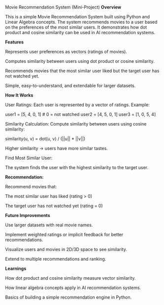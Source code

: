 Movie Recommendation System (Mini-Project)
**Overview**

This is a simple Movie Recommendation System built using Python and Linear Algebra concepts. The system recommends movies to a user based on the preferences of the most similar users. It demonstrates how dot product and cosine similarity can be used in AI recommendation systems.

**Features**

Represents user preferences as vectors (ratings of movies).

Computes similarity between users using dot product or cosine similarity.

Recommends movies that the most similar user liked but the target user has not watched yet.

Simple, easy-to-understand, and extendable for larger datasets.

**How It Works**

User Ratings:
Each user is represented by a vector of ratings.
Example:

user1 = [5, 4, 0, 1]  # 0 = not watched
user2 = [4, 5, 0, 1]
user3 = [1, 0, 5, 4]


Similarity Calculation:
Compute similarity between users using cosine similarity:

similarity(u, v) = dot(u, v) / (||u|| * ||v||)


Higher similarity → users have more similar tastes.

Find Most Similar User:

The system finds the user with the highest similarity to the target user.

**Recommendation:**

Recommend movies that:

The most similar user has liked (rating > 0)

The target user has not watched yet (rating = 0)

**Future Improvements**

Use larger datasets with real movie names.

Implement weighted ratings or implicit feedback for better recommendations.

Visualize users and movies in 2D/3D space to see similarity.

Extend to multiple recommendations and ranking.

**Learnings**

How dot product and cosine similarity measure vector similarity.

How linear algebra concepts apply in AI recommendation systems.

Basics of building a simple recommendation engine in Python.
